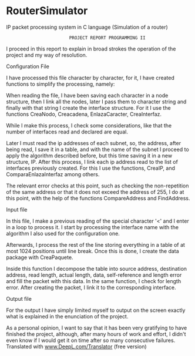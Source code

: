# RouterSimulator
IP packet processing system in C language (Simulation of a router)



							PROJECT REPORT PROGRAMMING II


I proceed in this report to explain in broad strokes the operation of the project and my way of resolution.
 
Configuration File



I have processed this file character by character, for it, I have created functions to simplify the processing, namely:

When reading the file, I have been saving each character in a node structure, then I link all the nodes, later I pass them to character string and finally with that string I create the interface structure. For it I use the functions CreaNodo, Creacadena, EnlazaCaracter, CreaInterfaz.

While I make this process, I check some considerations, like that the number of interfaces read and declared are equal.

Later I must read the ip addresses of each subnet, so, the address, after being read, I save it in a table, and with the name of the subnet I proceed to apply the algorithm described before, but this time saving it in a new structure, IP. After this process, I link each ip address read to the list of interfaces previously created. For this I use the functions, CreaIP, and ComparaEnlazaInterfaz among others.

The relevant error checks at this point, such as checking the non-repetition of the same address or that it does not exceed the address of 255, I do at this point, with the help of the functions CompareAddress and FindAddress.





Input file




In this file, I make a previous reading of the special character '<' and I enter in a loop to process it. I start by processing the interface name with the algorithm I also used for the configuration one.

Afterwards, I process the rest of the line storing everything in a table of at most 1024 positions until line break. Once this is done, I create the data package with CreaPaquete. 

Inside this function I decompose the table into source address, destination address, read length, actual length, data, self-reference and length error and fill the packet with this data.
In the same function, I check for length error.
After creating the packet, I link it to the corresponding interface.



Output file



For the output I have simply limited myself to output on the screen exactly what is explained in the enunciation of the project.





As a personal opinion, I want to say that it has been very gratifying to have finished the project, although, after many hours of work and effort, I didn't even know if I would get it on time after so many consecutive failures.
 Translated with www.DeepL.com/Translator (free version)
